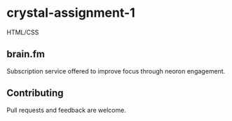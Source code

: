 # crystal-assignment-1
 HTML/CSS
## brain.fm
Subscription service offered to improve focus through neoron engagement.
## Contributing 
Pull requests and feedback are welcome.
